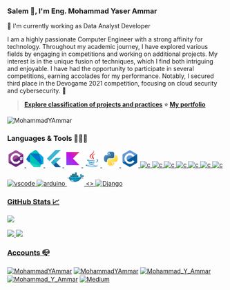 ### Salem 👋, I'm Eng. Mohammad Yaser Ammar
🔭 I'm currently working as Data Analyst Developer

<p align="left"> I am a highly passionate Computer Engineer with a strong affinity for technology. Throughout my academic journey, I have explored various fields by engaging in competitions and working on additional projects. My interest is in the unique fusion of techniques, which I find both intriguing and enjoyable.
I have had the opportunity to participate in several competitions, earning accolades for my performance. Notably, I secured third place in the Devogame 2021 competition, focusing on cloud security and cybersecurity. 🥉 </p> 

> **[Explore classification of projects and practices](https://github.com/MohammadYAmmar/MohammadYAmmar/blob/main/Projects_classification.md) :star: [My portfolio](https://mohammadyammar.github.io/)**

<p> <img src="https://komarev.com/ghpvc/?username=MohammadYAmmar&label=Profile%20views&color=0e75b6&style=flat" alt="MohammadYAmmar" /> </p>

### Languages & Tools 👨🏻‍💻
<p align="left"> </a> <a href="https://www.w3schools.com/cs/" target="_blank"> <img src="https://raw.githubusercontent.com/devicons/devicon/master/icons/csharp/csharp-original.svg" alt="csharp" width="40" height="40"/> </a> <a href="https://www.w3schools.com/dart/" target="_blank"> <img src="https://raw.githubusercontent.com/devicons/devicon/master/icons/dart/dart-original.svg" alt="dart" width="40" height="40"/> </a><a href="https://www.w3schools.com/flutter/" target="_blank"> <img src="https://raw.githubusercontent.com/devicons/devicon/master/icons/flutter/flutter-original.svg" alt="flutter" width="40" height="40"/> </a> <a href="https://www.w3schools.com/kotlin/" target="_blank"> <img src="https://raw.githubusercontent.com/devicons/devicon/master/icons/kotlin/kotlin-original.svg" alt="kotlin" width="40" height="40"/> </a> <a href="https://www.w3schools.com/java/" target="_blank"> <img src="https://raw.githubusercontent.com/devicons/devicon/master/icons/java/java-original.svg" alt="java" width="40" height="40"/> </a><a href="https://www.w3schools.com/python/" target="_blank"> <img src="https://raw.githubusercontent.com/devicons/devicon/master/icons/python/python-original.svg" alt="python" width="40" height="40"/> </a><a href="https://en.wikipedia.org/wiki/C_(programming_language)" target="_blank"> <img src="https://raw.githubusercontent.com/devicons/devicon/master/icons/c/c-original.svg" alt="c" width="40" height="40"/><a href="https://en.wikipedia.org/wiki/php" target="_blank"> <img src="https://upload.wikimedia.org/wikipedia/commons/thumb/2/27/PHP-logo.svg/1280px-PHP-logo.svg.png" alt="c" width="40" height="40"/><a href="https://en.wikipedia.org/wiki/html" target="_blank"> <img src="https://upload.wikimedia.org/wikipedia/commons/thumb/6/61/HTML5_logo_and_wordmark.svg/512px-HTML5_logo_and_wordmark.svg.png" alt="c" width="40" height="40"/><a href="https://en.wikipedia.org/wiki/js" target="_blank"> <img src="https://upload.wikimedia.org/wikipedia/commons/thumb/b/ba/Javascript_badge.svg/1200px-Javascript_badge.svg.png" alt="c" width="40" height="40"/><a href="https://en.wikipedia.org/wiki/Shell_script" target="_blank"> <img src="https://upload.wikimedia.org/wikipedia/commons/thumb/4/4b/Bash_Logo_Colored.svg/1200px-Bash_Logo_Colored.svg.png" alt="c" width="40" height="40"/> <a href="https://en.wikipedia.org/wiki/Microsoft_Power_BI" target="_blank"> <img src="https://upload.wikimedia.org/wikipedia/en/thumb/2/20/Power_BI_logo.svg/140px-Power_BI_logo.svg.png" alt="c" width="40" height="40"/>  <a href="https://en.wikipedia.org/wiki/MATLAB" target="_blank"> <img src="https://upload.wikimedia.org/wikipedia/commons/thumb/2/21/Matlab_Logo.png/667px-Matlab_Logo.png" alt="c" width="40" height="40"/><a href="" target="_blank"> <img src="https://upload.wikimedia.org/wikipedia/commons/thumb/5/59/Visual_Studio_Icon_2019.svg/1200px-Visual_Studio_Icon_2019.svg.png" alt="c" width="40" height="40" <a href="https://code.visualstudio.com"><img src="https://github.com/keikomori/icons-badges/blob/master/icons/VSCode/vscode.svg" alt="vscode" width="40" height="40"/>
  <a href="https://www.arduino.cc"><img src="https://github.com/keikomori/icons-badges/blob/master/icons/Arduino/arduino.png" alt="arduino" width="40" height="40"/><a href="" target="_blank"> <a href="https://en.wikipedia.org/wiki/Docker" target="_blank"> <img src="https://raw.githubusercontent.com/devicons/devicon/master/icons/docker/docker-original.svg" alt="Docker" width="40" height="40"/> <><a href="" target="_blank"> <a href="https://en.wikipedia.org/wiki/Django" target="_blank"> <img src="https://static.djangoproject.com/img/logos/django-logo-negative.1d528e2cb5fb.png" alt="Django" width="40" height="40"/> </p>

  ### GitHub Stats 📈

![](https://github-readme-streak-stats.herokuapp.com/?user=mohammadyammar&theme=city_light&hide_border=true)<br/>
<div>
<a href="https://github.com/mohammadyammar">

<img height="180em" src="https://github-readme-stats.vercel.app/api?username=mohammadyammar&theme=city_light&hide_border=true&include_all_commits=true&count_private=tru"/>

<img height="180em" src="https://github-readme-stats.vercel.app/api/top-langs/?username=mohammadyammar&layout=compact&langs_count=10"/>
</div>

  
  ### Accounts 📪
 <!-- [![LinkedIn](https://img.shields.io/badge/LinkedIn-%230077B5.svg?logo=linkedin&logoColor=white)](https://www.linkedin.com/in/mohammad-y-ammar/) [![StackOverFlow](https://img.shields.io/badge/StackOverFlow-%231DA1F2.svg?logo=StackOverFlow&logoColor=oragne)](https://stackoverflow.com/users/9244680/mohammad-yaser-ammar) [![leetcode](https://img.shields.io/badge/leetcode-%23FF0000.svg?logo=leetcode&logoColor=white)](https://leetcode.com/Mohammad_Y_Ammar/)  [![YouTube](https://img.shields.io/badge/YouTube-%23FF0000.svg?logo=YouTube&logoColor=white)](https://www.youtube.com/c/MohammadYAmmar)  -->

 <a href="https://www.linkedin.com/in/mohammad-y-ammar/" target="blank"><img align="center" src="https://cdn.jsdelivr.net/npm/simple-icons@3.0.1/icons/linkedin.svg" alt="MohammadYAmmar" height="30" width="40" /></a>  <a href="https://stackoverflow.com/users/9244680/mohammad-yaser-ammar" target="blank"><img align="center" src="https://cdn.jsdelivr.net/npm/simple-icons@3.0.1/icons/stackoverflow.svg" alt="MohammadYAmmar" height="30" width="40" /></a> <a href="https://leetcode.com/Mohammad_Y_Ammar/" target="blank"><img align="center" src="https://upload.wikimedia.org/wikipedia/commons/1/19/LeetCode_logo_black.png" alt="Mohammad_Y_Ammar" height="30" width="40" /></a> <a href="https://www.kaggle.com/mohammadyammar" target="blank"><img align="center" src="https://upload.wikimedia.org/wikipedia/commons/thumb/7/7c/Kaggle_logo.png/400px-Kaggle_logo.png" alt="Mohammad_Y_Ammar" height="30" width="40" /></a> <a href="https://medium.com/@mohammad_y_ammar" target="blank"><img align="center" src="https://upload.wikimedia.org/wikipedia/commons/thumb/0/0d/Medium_%28website%29_logo.svg/500px-Medium_%28website%29_logo.svg.png" alt="Medium" height="30" width="40" /></a> </p> 


<!--
**MohammadYAmmar/MohammadYAmmar** is a ✨ _special_ ✨ repository because its `README.md` (this file) appears on your GitHub profile.

Here are some ideas to get you started:

- 🔭 I’m currently working on ...
- 🌱 I’m currently learning ...
- 👯 I’m looking to collaborate on ...
- 🤔 I’m looking for help with ...
- 💬 Ask me about ...
- 📫 How to reach me: ...
- 😄 Pronouns: ...
- ⚡ Fun fact: ...
-->
